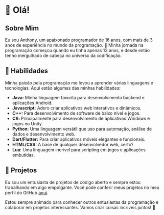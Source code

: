 # 👋 Olá!

## Sobre Mim
Eu sou Anthony, um apaixonado programador de 16 anos, com mais de 3 anos de experiência no mundo da programação. 🎉 Minha jornada na programação começou quando eu tinha apenas 13 anos, e desde então tenho mergulhado de cabeça no universo da codificação.

## 💼 Habilidades
Minha paixão pela programação me levou a aprender várias linguagens e tecnologias. Aqui estão algumas das minhas habilidades:

- **Java:** Minha linguagem favorita para desenvolvimento backend e aplicações Android.
- **Javascript:** Adoro criar aplicativos web interativos e dinâmicos.
- **C++:** Para desenvolvimento de software de baixo nível e jogos.
- **C#:** Principalmente para desenvolvimento de aplicativos Windows e jogos no Unity.
- **Python:** Uma linguagem versátil que uso para automação, análise de dados e desenvolvimento web.
- **Dart/Flutter:** Para criar aplicativos móveis elegantes e funcionais.
- **HTML/CSS:** A base de qualquer desenvolvedor web, certo?
- **Lua:** Uma linguagem incrível para scripting em jogos e aplicações embutidas.

## 🚀 Projetos
Eu sou um entusiasta de projetos de código aberto e sempre estou trabalhando em algo empolgante. Você pode conferir meus projetos no meu perfil do GitHub [aqui](https://github.com/thonyydev).

Estou sempre animado para conhecer outros entusiastas da programação e colaborar em projetos interessantes. Vamos criar coisas incríveis juntos! 🤝
